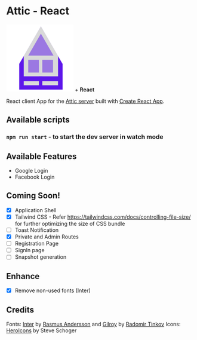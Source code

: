 
# Attic - React

<img src="./public/apple-touch-icon.png" /> +  **React**

React client App for the [Attic server](https://github.com/one-aalam/attic) built with [Create React App](https://github.com/facebook/create-react-app).

## Available scripts

### `npm run start` - to start the dev server in watch mode


## Available Features
- Google Login
- Facebook Login

## Coming Soon!
 - [X] Application Shell
 - [X] Tailwind CSS - Refer https://tailwindcss.com/docs/controlling-file-size/ for further optimizing the size of CSS bundle
 - [ ] Toast Notification
 - [X] Private and Admin Routes
 - [ ] Registration Page
 - [ ] SignIn page
 - [ ] Snapshot generation

## Enhance
- [X] Remove non-used fonts (Inter)

## Credits
Fonts: [Inter](https://rsms.me/inter/) by [Rasmus Andersson](https://twitter.com/rsms) and [Gilroy](https://www.tinkov.info/gilroy.html) by [Radomir Tinkov](https://twitter.com/RadomirTinkov)
Icons: [HeroIcons](https://github.com/sschoger/heroicons-ui) by Steve Schoger
